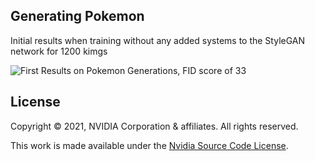 ## Generating Pokemon

Initial results when training without any added systems to the StyleGAN network for 1200 kimgs

![First Results on Pokemon Generations, FID score of 33](https://github.com/KryptixOne/Pokemon_Generator/blob/main/Results/Dry_run_results.png)


## License

Copyright &copy; 2021, NVIDIA Corporation & affiliates. All rights reserved.

This work is made available under the [Nvidia Source Code License](https://github.com/NVlabs/stylegan3/blob/main/LICENSE.txt).

